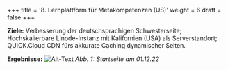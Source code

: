 +++
title = '8. Lernplattform für Metakompetenzen (US)'
weight = 6
draft = false
+++

**Ziele:** Verbesserung der deutschsprachigen Schwesterseite; Hochskalierbare Linode-Instanz mit Kalifornien (USA) als Serverstandort; QUICK.Cloud CDN fürs akkurate Caching dynamischer Seiten.

**Ergebnisse:**
![Alt-Text](/img/p8.1.jpg)
*Abb. 1: Startseite am 01.12.22*

